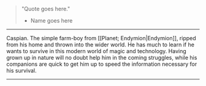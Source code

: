 > "Quote goes here."
> - Name goes here

***
Caspian. The simple farm-boy from [[Planet; Endymion|Endymion]], ripped from his home and thrown into the wider world. He has much to learn if he wants to survive in this modern world of magic and technology.
Having grown up in nature will no doubt help him in the coming struggles, while his companions are quick to get him up to speed the information necessary for his survival.

***
